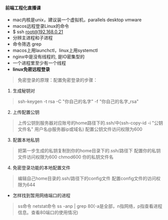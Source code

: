 #### 前端工程化直播课
* mac内核是unix，建议装一个虚拟机，parallels desktop   vmware
* macos远程登录Linux的命令
* $ ssh root@192.168.0.21
* 分辨主进程和子进程
* 命令筛选 grep
* macos上用launchctl，linux上用systemctl
* nginx中是没有线程的, 是IO密集型的
* 一个进程里至少有一个线程
* **linux免密远程登录**
> 免密登录的原理：配置免密登录的步骤：
1. 生成秘钥对
> ssh-keygen -t  rsa -C "你自己的名字" -f "你自己的名字_rsa"
2. 上传配置公钥
> 上传公钥到服务器对应账号的home路径下的.ssh/中(ssh-copy-id -i "公钥文件名" 用户名@服务器ip或域名)
> 配置公钥文件访问权限为600
3. 配置本地私钥
> 把第一步生成的私钥复制到你的home目录下的.ssh/路径下
> 配置你的私钥文件访问权限为600
> chmod600 你的私钥文件名
4. 免密登录功能的本地配置文件
> 编辑自己home目录的.ssh/路径下的config文件
> 配置config文件的访问权限为644

* 怎样找到暂用网络端口的进程
> ss命令 netstat命令
> ss -anp | grep 80(-a是全部，n指网络，p指查看进程信息。查看80端口的使用情况)